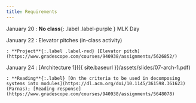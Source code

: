 ```yaml
---
title: Requirements
---
```


January 20
: **No class**{: .label .label-purple } MLK Day

January 22
: Elevator pitches (in-class activity)

    : **Project**{:.label .label-red} [Elevator pitch](https://www.gradescope.com/courses/940938/assignments/5626852/)

January 24
: [Architecture 1]({{ site.baseurl }}/assets/slides/07-arch-1.pdf)

    : **Reading**{:.label} [On the criteria to be used in decomposing systems into modules](https://dl.acm.org/doi/10.1145/361598.361623) (Parnas); [Reading response](https://www.gradescope.com/courses/940938/assignments/5648078)
